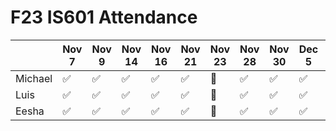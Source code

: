 # F23 IS601 Attendance
|       |Nov 7  |Nov 9  |Nov 14  |Nov 16  |Nov 21  |Nov 23  |Nov 28  |Nov 30  |Dec 5  |Dec 7  |Dec 12|
|-------|-------|-------|--------|--------|--------|--------|--------|-------|-------|------|------|
|Michael|✅     |✅      |✅      |✅      |✅      |🦃       |✅      |✅      |✅     |✅    |✅    |    
|Luis   |✅     |✅      |✅      |✅      |✅      |🦃       |✅      |✅      |✅     |✅    |✅    |
|Eesha  |✅     |✅      |✅      |✅      |✅      |🦃       |✅      |✅      |✅     |✅    |      |
